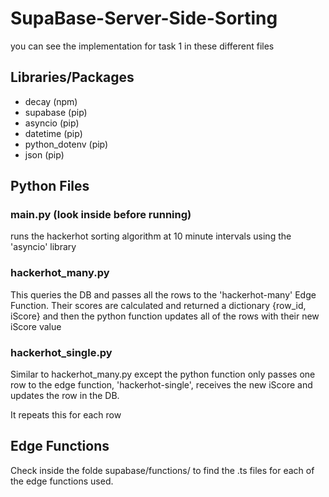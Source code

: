 # SupaBase-Server-Side-Sorting

you can see the implementation for task 1 in these different files

## Libraries/Packages

* decay (npm)
* supabase (pip)
* asyncio (pip)
* datetime (pip)
* python_dotenv (pip)
* json (pip)

## Python Files

### main.py (look inside before running)

runs the hackerhot sorting algorithm at 10 minute intervals using the 'asyncio' library

### hackerhot_many.py

This queries the DB and passes all the rows to the 'hackerhot-many' Edge Function. Their scores are calculated and returned a dictionary {row_id, iScore} and then the python function updates all of the rows with their new iScore value

### hackerhot_single.py

Similar to hackerhot_many.py except the python function only passes one row to the edge function, 'hackerhot-single', receives the new iScore and updates the row in the DB.

It repeats this for each row

## Edge Functions

Check inside the folde supabase/functions/ to find the .ts files for each of the edge functions used.